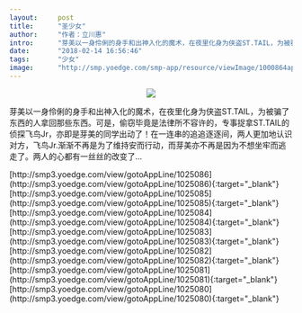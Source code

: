 ```yaml
---
layout:     post
title:      "圣少女"
author:     "作者：立川惠"
intro:      "芽美以一身伶俐的身手和出神入化的魔术，在夜里化身为侠盗ST.TAIL，为被骗了东西的人拿回那些东西。可是，偷窃毕竟是法律所不容许的，专事捉拿ST.TAIL的侦探飞鸟Jr，亦即是芽美的同学出动了！在一连串的追追逐逐间，两人更加地认识对方，飞鸟Jr.渐渐不再是为了维持安而行动，而芽美亦不再是因为不想坐牢而逃走了。两人的心都有一丝丝的改变了…"
date:       "2018-02-14 16:56:46"
tags:       "少女"
image:      "http://smp.yoedge.com/smp-app/resource/viewImage/1000864appline.png"
---
```

<div style="text-align: center">
<p><img src="http://smp.yoedge.com/smp-app/resource/viewImage/1000864appline.png"/></p>
</div>
<p class="post-meta">
<span>芽美以一身伶俐的身手和出神入化的魔术，在夜里化身为侠盗ST.TAIL，为被骗了东西的人拿回那些东西。可是，偷窃毕竟是法律所不容许的，专事捉拿ST.TAIL的侦探飞鸟Jr，亦即是芽美的同学出动了！在一连串的追追逐逐间，两人更加地认识对方，飞鸟Jr.渐渐不再是为了维持安而行动，而芽美亦不再是因为不想坐牢而逃走了。两人的心都有一丝丝的改变了…</span>
</p>
[http://smp3.yoedge.com/view/gotoAppLine/1025086](http://smp3.yoedge.com/view/gotoAppLine/1025086){:target="_blank"}
[http://smp3.yoedge.com/view/gotoAppLine/1025085](http://smp3.yoedge.com/view/gotoAppLine/1025085){:target="_blank"}
[http://smp3.yoedge.com/view/gotoAppLine/1025084](http://smp3.yoedge.com/view/gotoAppLine/1025084){:target="_blank"}
[http://smp3.yoedge.com/view/gotoAppLine/1025083](http://smp3.yoedge.com/view/gotoAppLine/1025083){:target="_blank"}
[http://smp3.yoedge.com/view/gotoAppLine/1025082](http://smp3.yoedge.com/view/gotoAppLine/1025082){:target="_blank"}
[http://smp3.yoedge.com/view/gotoAppLine/1025081](http://smp3.yoedge.com/view/gotoAppLine/1025081){:target="_blank"}
[http://smp3.yoedge.com/view/gotoAppLine/1025080](http://smp3.yoedge.com/view/gotoAppLine/1025080){:target="_blank"}


